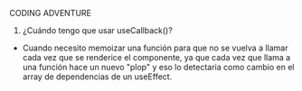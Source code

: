 CODING ADVENTURE

1. ¿Cuándo tengo que usar useCallback()?

- Cuando necesito memoizar una función para que no se vuelva a llamar cada vez que se renderice el componente, ya que cada vez que llama a una función hace un nuevo "plop" y eso lo detectaria como cambio en el array de dependencias de un useEffect.
